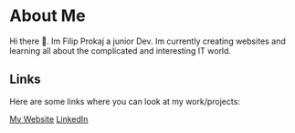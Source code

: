 # About __Me__

Hi there 👋. Im Filip Prokaj a junior Dev. Im currently creating websites and learning all about the complicated and interesting IT world. 

## Links

Here are some links where you can look at my work/projects:

[My Website](https://filip.prokaj.sk)
[LinkedIn](https://www.linkedin.com/in/filip-prokaj-41911a239)

